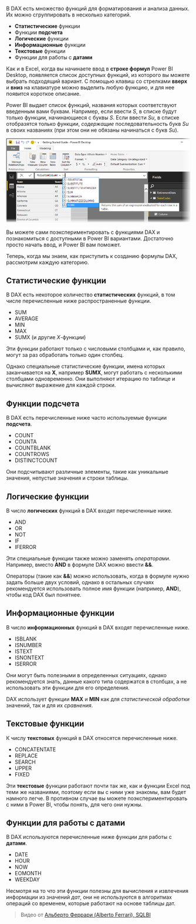 В DAX есть множество функций для форматирования и анализа данных. Их можно сгруппировать в несколько категорий.

* **Статистические** функции
* Функции **подсчета**
* **Логические** функции
* **Информационные** функции
* **Текстовые** функции
* Функции для работы с **датами**

Как и в Excel, когда вы начинаете ввод в **строке формул** Power BI Desktop, появляется список доступных функций, из которого вы можете выбрать подходящий вариант. С помощью клавиш со стрелками **вверх** и **вниз** на клавиатуре можно выделить любую функцию, и для нее появится короткое описание.

Power BI выдает список функций, названия которых соответствуют введенным вами буквам. Например, если ввести *S*, в списке будут только функции, начинающиеся с буквы *S*. Если ввести *Su*, в списке отобразятся только функции, *содержащие* последовательность букв *Su* в своих названиях (при этом они не обязаны начинаться с букв *Su*).

![](media/7-3-dax-functions/dax-functions_1.png)

Вы можете сами поэкспериментировать с функциями DAX и познакомиться с доступными в Power BI вариантами. Достаточно просто начать ввод, и Power BI вам поможет.

Теперь, когда мы знаем, как приступить к созданию формулы DAX, рассмотрим каждую категорию.

## <a name="aggregation-functions"></a>Статистические функции
В DAX есть некоторое количество **статистических** функций, в том числе перечисленные ниже распространенные функции.

* SUM
* AVERAGE
* MIN
* MAX
* SUMX (и другие *X*-функции)

Эти функции работают только c числовыми столбцами и, как правило, могут за раз обработать только один столбец.

Однако специальные статистические функции, имена которых заканчивается на **X**, например **SUMX**, могут работать с несколькими столбцами одновременно. Они выполняют итерацию по таблице и вычисляют выражение для каждой строки.

## <a name="counting-functions"></a>Функции подсчета
В DAX есть перечисленные ниже часто используемые функции **подсчета**.

* COUNT
* COUNTA
* COUNTBLANK
* COUNTROWS
* DISTINCTCOUNT

Они подсчитывают различные элементы, такие как уникальные значения, непустые значения и строки таблицы.

## <a name="logical-functions"></a>Логические функции
В число **логических** функций в DAX входят перечисленные ниже.

* AND
* OR
* NOT
* IF
* IFERROR

Эти специальные функции также можно заменять *операторами*. Например, вместо **AND** в формуле DAX можно ввести **&&**.

Операторы (такие как **&&**) можно использовать, когда в формуле нужно задать больше двух условий, однако в остальных случаях рекомендуется использовать полное имя функции (например, **AND**), чтобы код DAX был понятнее.

## <a name="information-functions"></a>Информационные функции
В число **информационных** функций в DAX входят перечисленные ниже.

* ISBLANK
* ISNUMBER
* ISTEXT
* ISNONTEXT
* ISERROR

Они могут быть полезными в определенных ситуациях, однако рекомендуется знать, данные какого типа содержатся в столбцах, а не использовать эти функции для его определения.

DAX использует функции **MAX** и **MIN** как для *статистической обработки* значений, так и для их *сравнения*.

## <a name="text-functions"></a>Текстовые функции
К числу **текстовых** функций в DAX относятся перечисленные ниже.

* CONCATENTATE
* REPLACE
* SEARCH
* UPPER
* FIXED

Эти **текстовые** функции работают почти так же, как и функции Excel под теми же названиями, поэтому если вы с ними уже знакомы, вам будет намного легче. В противном случае вы можете поэкспериментировать с ними в Power BI, чтобы понять, для чего они нужны.

## <a name="date-functions"></a>Функции для работы с датами
В DAX используются перечисленные ниже функции для работы с **датами**.

* DATE
* HOUR
* NOW
* EOMONTH
* WEEKDAY

Несмотря на то что эти функции полезны для вычисления и извлечения информации из значений *дат*, они не используются в алгоритмах операций со временем, которые работают на основе таблицы дат.

> Видео от [Альберто Феррари (Alberto Ferrari), SQLBI](http://www.sqlbi.com/learning-dax)
> 
> 


